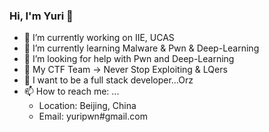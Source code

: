 ### Hi, I'm Yuri 👋

- 🔭 I’m currently working on IIE, UCAS
- 🌱 I’m currently learning Malware & Pwn & Deep-Learning
- 🤔 I’m looking for help with Pwn and Deep-Learning
- 👯 My CTF Team -> Never Stop Exploiting & LQers
- 🎯 I want to be a full stack developer...Orz
- 📫 How to reach me: ...
  - Location: Beijing, China
  - Email: yuripwn#gmail.com
